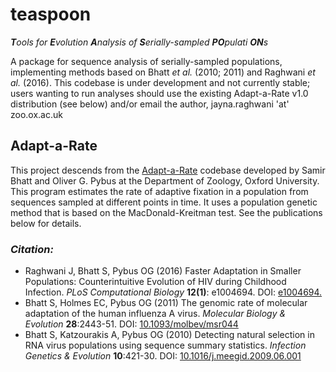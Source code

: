 # teaspoon
***T**ools for **E**volution **A**nalysis of **S**erially-sampled **PO**pulati **ON**s*

A package for sequence analysis of serially-sampled populations, implementing methods based on Bhatt *et al.* (2010; 2011) and Raghwani *et al.* (2016). This codebase is under development and not currently stable; users wanting to run analyses should use the existing Adapt-a-Rate v1.0 distribution (see below) and/or email the author, jayna.raghwani 'at' zoo.ox.ac.uk

## Adapt-a-Rate

This project descends from the [Adapt-a-Rate](http://evolve.zoo.ox.ac.uk/Evolve/AdaptARate.html) codebase developed by Samir Bhatt and Oliver G. Pybus at the Department of Zoology, Oxford University.
This program estimates the rate of adaptive fixation in a population from sequences sampled at different points in time. It uses a population genetic method that is based on the MacDonald-Kreitman test. See the publications below for details.

### *Citation:*

- Raghwani J, Bhatt S, Pybus OG (2016) Faster Adaptation in Smaller Populations: Counterintuitive Evolution of HIV during Childhood Infection. *PLoS Computational Biology* **12(1)**: e1004694. DOI: [e1004694.](https://doi.org/10.1371/journal.pcbi.1004694)
- Bhatt S, Holmes EC, Pybus OG (2011) The genomic rate of molecular adaptation of the human influenza A virus. *Molecular Biology & Evolution* **28**:2443-51. DOI: [10.1093/molbev/msr044](http://dx.doi.org/10.1093/molbev/msr044)
- Bhatt S, Katzourakis A, Pybus OG (2010) Detecting natural selection in RNA virus populations using sequence summary statistics. *Infection Genetics & Evolution* **10**:421-30. DOI: [10.1016/j.meegid.2009.06.001](http://dx.doi.org/10.1016/j.meegid.2009.06.001)

